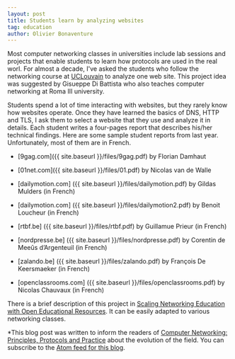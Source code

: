 ```yaml
---
layout: post
title: Students learn by analyzing websites
tag: education
author: Olivier Bonaventure
---
```


Most computer networking classes in universities include lab sessions and projects that enable students to learn how protocols are used in the real worl. For almost a decade, I've asked the students who follow the networking course at [UCLouvain](https://www.uclouvain.be) to analyze one web site. This project idea was suggested by Gisueppe Di Battista who also teaches computer networking at Roma III university.

Students spend a lot of time interacting with websites, but they rarely know how websites operate. Once they have learned the basics of DNS, HTTP and TLS, I ask them to select a website that they use and analyze it in details. Each student writes a four-pages report that describes his/her technical findings. Here are some sample student reports from last year. Unfortunately, most of them are in French.

 - [9gag.com]({{ site.baseurl }}/files/9gag.pdf) by Florian Damhaut
 - [01net.com]({{ site.baseurl }}/files/01.pdf) by Nicolas van de Walle
 
 - [dailymotion.com] ({{ site.baseurl }}/files/dailymotion.pdf) by Gildas Mulders (in French)
 - [dailymotion.com] ({{ site.baseurl }}/files/dailymotion2.pdf) by Benoit Loucheur (in French)
 - [rtbf.be] ({{ site.baseurl }}/files/rtbf.pdf) by Guillamue Prieur (in French)
 - [nordpresse.be] ({{ site.baseurl }}/files/nordpresse.pdf) by Corentin de Meeûs d’Argenteuil (in French)
 - [zalando.be] ({{ site.baseurl }}/files/zalando.pdf) by François De Keersmaeker (in French)
 - [openclassrooms.com] ({{ site.baseurl }}/files/openclassrooms.pdf) by Nicolas Chauvaux (in French)

There is a brief description of this project in [Scaling Networking Education with Open Educational Resources](https://arxiv.org/pdf/1904.06910.pdf). It can be easily adapted to various networking classes.


*This blog post was written to inform the readers of [Computer Networking: Principles, Protocols and Practice](https://www.computer-networking.info) about the evolution of the field. You can subscribe to the [Atom feed for this blog](http://blog.computer-networking.info/feed.xml).